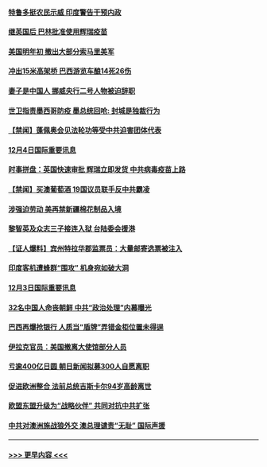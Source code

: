 #### [特鲁多挺农民示威 印度警告干预内政](../pages/prog202/a103002974.md?t=12052202) 
#### [继英国后 巴林批准使用辉瑞疫苗](../pages/prog202/a103002941.md?t=12052202) 
#### [美国明年初 撤出大部分索马里美军](../pages/prog202/a103002921.md?t=12052202) 
#### [冲出15米高架桥 巴西游览车酿14死26伤](../pages/prog202/a103002709.md?t=12052202) 
#### [妻子是中国人 挪威央行二号人物被迫辞职](../pages/prog202/a103002634.md?t=12052202) 
#### [世卫指责墨西哥防疫  墨总统回呛: 封城是独裁行为](../pages/prog202/a103002557.md?t=12052202) 
#### [【禁闻】蓬佩奥会见法轮功等受中共迫害团体代表](../pages/prog202/a103002571.md?t=12052202) 
#### [12月4日国际重要讯息](../pages/prog202/a103002198.md?t=12052202) 
#### [时事拼盘：英国快速审批 辉瑞立即发货 中共病毒疫苗上路](../pages/prog202/a103001729.md?t=12052202) 
#### [【禁闻】买澳葡萄酒 19国议员联手反中共霸凌](../pages/prog202/a103001607.md?t=12052202) 
#### [涉强迫劳动 美再禁新疆棉花制品入境](../pages/prog202/a103001520.md?t=12052202) 
#### [黎智英及众志三子接连入狱 台陆委会援港](../pages/prog202/a103001501.md?t=12052202) 
#### [【证人爆料】宾州特拉华郡监票员：大量邮寄选票被注入](../pages/prog202/a103001505.md?t=12052202) 
#### [印度客机遭蜂群“围攻” 机身宛如破大洞](../pages/prog202/a103001355.md?t=12052202) 
#### [12月3日国际重要讯息](../pages/prog202/a103001317.md?t=12052202) 
#### [32名中国人命丧朝鲜 中共“政治处理”内幕曝光](../pages/prog202/a103001251.md?t=12052202) 
#### [巴西再爆抢银行 人质当“盾牌”弄错金柜位置未得逞](../pages/prog202/a103001045.md?t=12052202) 
#### [伊拉克官员：美国撤离大使馆部分人员](../pages/prog202/a103001012.md?t=12052202) 
#### [亏逾400亿日圆 朝日新闻拟募300人自愿离职](../pages/prog202/a103000978.md?t=12052202) 
#### [促进欧洲整合 法前总统吉斯卡尔94岁高龄离世](../pages/prog202/a103000923.md?t=12052202) 
#### [欧盟东盟升级为“战略伙伴” 共同对抗中共扩张](../pages/prog202/a103000833.md?t=12052202) 
#### [中共对澳洲施战狼外交 澳总理谴责“无耻” 国际声援](../pages/prog202/a103000807.md?t=12052202) 

----
#### [ >>> 更早内容 <<< ](../indexes/prog202-earlier.md)
